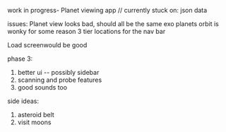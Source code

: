 work in progress- Planet viewing app 
// currently stuck on: 
json data

issues: 
Planet view looks bad, should all be the same
exo planets orbit is wonky for some reason
3 tier locations for the nav bar

Load screenwould be good

phase 3: 
1. better ui -- possibly sidebar 
3. scanning and probe features 
4. good sounds too




side ideas: 
1. asteroid belt 
2. visit moons
